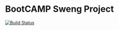 # BootCAMP Sweng Project

[![Build Status](https://travis-ci.org/Fanfou02/Sweng-bootcamp.svg?branch=master)](https://travis-ci.org/Fanfou02/Sweng-bootcamp)
